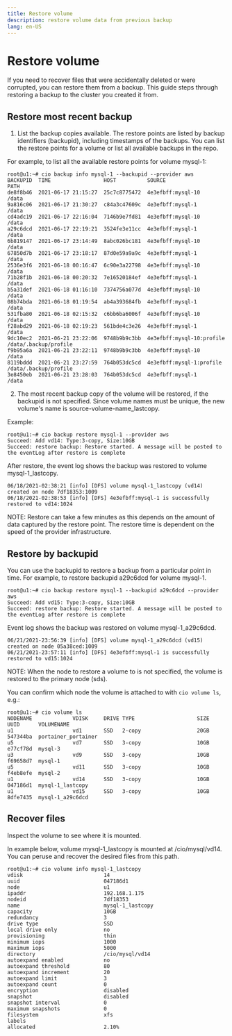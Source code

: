 ```yaml
---
title: Restore volume
description: restore volume data from previous backup
lang: en-US
---
```


# Restore volume

If you need to recover files that were accidentally deleted or were corrupted, you can restore them from a backup. This guide steps through restoring a backup to the cluster you created it from.

## Restore most recent backup

1. List the backup copies available. The restore points are listed by backup identifiers (backupid), including timestamps of the backups. You can list the restore points for a volume or list all available backups in the repo.

For example, to list all the available restore points for volume mysql-1:

```
root@u1:~# cio backup info mysql-1 --backupid --provider aws
BACKUPID  TIME                 HOST          SOURCE                             PATH
de8f8b46  2021-06-17 21:15:27  25c7c8775472  4e3efbff:mysql-10                       /data
9a816c06  2021-06-17 21:30:27  c84a3c47609c  4e3efbff:mysql-1                        /data
cd4adc19  2021-06-17 22:16:04  7146b9e7fd81  4e3efbff:mysql-10                       /data
a29c6dcd  2021-06-17 22:19:21  3524fe3e11cc  4e3efbff:mysql-1                        /data
6b819147  2021-06-17 23:14:49  8abc026bc181  4e3efbff:mysql-10                       /data
67850d7b  2021-06-17 23:18:17  87d0e59a9a9c  4e3efbff:mysql-1                        /data
2536e3f6  2021-06-18 00:16:47  6c90e3a22798  4e3efbff:mysql-10                       /data
71b28f1b  2021-06-18 00:20:32  7e16520184ef  4e3efbff:mysql-1                        /data
b5a31def  2021-06-18 01:16:10  7374756a077d  4e3efbff:mysql-10                       /data
08b74bda  2021-06-18 01:19:54  ab4a393684fb  4e3efbff:mysql-1                        /data
531fba80  2021-06-18 02:15:32  c6bb6ba6006f  4e3efbff:mysql-10                       /data
f28abd29  2021-06-18 02:19:23  561bde4c3e26  4e3efbff:mysql-1                        /data
9dc10ec2  2021-06-21 23:22:06  9748b9b9c3bb  4e3efbff:mysql-10:profile               /data/.backup/profile
f9b95a6a  2021-06-21 23:22:11  9748b9b9c3bb  4e3efbff:mysql-10                       /data
8119bddd  2021-06-21 23:27:59  764b053dc5cd  4e3efbff:mysql-1:profile                /data/.backup/profile
3e8450eb  2021-06-21 23:28:03  764b053dc5cd  4e3efbff:mysql-1                        /data
```

2. The most recent backup copy of the volume will be restored, if the backupid is not specified. Since volume names must be unique, the new volume's name is source-volume-name_lastcopy.

Example: 

```
root@u1:~# cio backup restore mysql-1 --provider aws
Succeed: Add vd14: Type:3-copy, Size:10GB
Succeed: restore backup: Restore started. A message will be posted to the eventLog after restore is complete
```

After restore, the event log shows the backup was restored to volume mysql-1_lastcopy. 
```
06/18/2021-02:38:21 [info] [DFS] volume mysql-1_lastcopy (vd14) created on node 7df18353:1009
06/18/2021-02:38:53 [info] [DFS] 4e3efbff:mysql-1 is successfully restored to vd14:1024
```

NOTE: Restore can take a few minutes as this depends on the amount of data captured by the restore point. The restore time is dependent on the speed of the provider infrastructure.


## Restore by backupid

You can use the backupid to restore a backup from a particular point in time. For example, to restore backupid a29c6dcd for volume mysql-1. 

```
root@u1:~# cio backup restore mysql-1 --backupid a29c6dcd --provider aws
Succeed: Add vd15: Type:3-copy, Size:10GB
Succeed: restore backup: Restore started. A message will be posted to the eventLog after restore is complete
```

Event log shows the backup was restored on volume mysql-1_a29c6dcd.

```
06/21/2021-23:56:39 [info] [DFS] volume mysql-1_a29c6dcd (vd15) created on node 05a38ced:1009
06/21/2021-23:57:11 [info] [DFS] 4e3efbff:mysql-1 is successfully restored to vd15:1024
```

NOTE: When the node to restore a volume to is not specified, the volume is restored to the primary node (sds).

You can confirm which node the volume is attached to with `cio volume ls`, e.g.: 

```
root@u1:~# cio volume ls
NODENAME             VDISK     DRIVE TYPE                    SIZE  UUID      VOLUMENAME
u1                   vd1       SSD   2-copy                  20GB  547344ba  portainer_portainer
u5                   vd7       SSD   3-copy                  10GB  e77cf78d  mysql-3
u3                   vd9       SSD   3-copy                  10GB  f69658d7  mysql-1
u5                   vd11      SSD   3-copy                  10GB  f4eb8efe  mysql-2
u1                   vd14      SSD   3-copy                  10GB  047186d1  mysql-1_lastcopy
u1                   vd15      SSD   3-copy                  10GB  8dfe7435  mysql-1_a29c6dcd
```

## Recover files

Inspect the volume to see where it is mounted. 

In example below, volume mysql-1_lastcopy is mounted at /cio/mysql/vd14. You can peruse and recover the desired files from this path.  

```
root@u1:~# cio volume info mysql-1_lastcopy
vdisk                          14
uuid                           047186d1
node                           u1
ipaddr                         192.168.1.175
nodeid                         7df18353
name                           mysql-1_lastcopy
capacity                       10GB
redundancy                     3
drive type                     SSD
local drive only               no
provisioning                   thin
minimum iops                   1000
maximum iops                   5000
directory                      /cio/mysql/vd14
autoexpand enabled             no
autoexpand threshold           80
autoexpand increment           20
autoexpand limit               3
autoexpand count               0
encryption                     disabled
snapshot                       disabled
snapshot interval              0
maximum snapshots              0
filesystem                     xfs
labels
allocated                      2.10%
```
